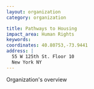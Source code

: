 ```yaml
---
layout: organization
category: organization

title: Pathways to Housing
impact_area: Human Rights
keywords: 
coordinates: 40.80753,-73.9441
address: |
  55 W 125th St. Floor 10
  New York NY 
---
```

Organization's overview

